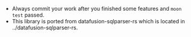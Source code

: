 - Always commit your work after you finished some features and `moon test` passed.
- This library is ported from datafusion-sqlparser-rs which is located in ../datafusion-sqlparser-rs.